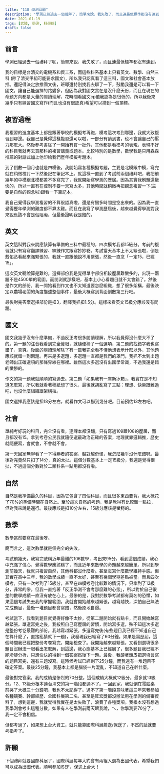 ```yaml
---
title: "110 學測回顧"
description: "學測已經過去一個禮拜了，簡單來說，我失敗了，而且連最低標準都沒有達到。"
date: 2021-01-19
tags: [武陵, 學測, 科學班]
draft: false
---
```


## 前言
學測已經過去一個禮拜了呢，簡單來說，我失敗了，而且連最低標準都沒有達到。


我的目標是台清交的電機系和資工系，而這些科系基本上只看英文、數學、自然三科 (除了清交甲組可能要求國文)，所以我只認真看了這三科，國文和社會基本放推。還記得決定放推國文後，班導還特別找我去聊了一下，鼓勵我還是可以看一下國文，讓自己能選擇的路變多，但因為我對國文實在是沒什麼天份，而且在現在的命題方向都是大量的閱讀理解，花時間看國文cp值我認為是很低的，所以我後來幾乎只有練習國文寫作(而且也沒有很認真)希望可以撈到一個頂標。

## 複習過程
我複習的進度基本上都是跟著學校的模擬考再跑，模考這次考到哪邊，我就大致複習到哪邊。我自己是覺得這樣複習還可以啦，一部分有讀到書，也不會讓自己的壓力那麼大。然後參考書除了一開始有買一批外，其他都是看模考的表現，表現不好的科目我就再去買那科的複習講義或題本。比較特別的是數學，數學我是只用森森推薦的對話式加上他印給我們歷年模擬考題本。

到了倒數一個月也就是四模後，我開始寫各種模擬考題，主要是北模跟中模，寫完就在稍微檢討一下然後記在筆記本上。就這樣一直到了考試前兩個禮拜吧，我把前幾年的中模跟北模都差不多寫完了，我就開始寫學測的歷屆。因為其實我刷題還蠻快的，所以一直有在控制不要一天寫太多，其他時間就稍微再把觀念複習一下(主要是自然的觀念啦)跟看一下筆記本。

我自己覺得我學測複習的不算很認真啦，還是有蠻多時間是空出來的。因為我一直覺得歷年學測的難度都不算太難。而且在我寫了學測歷屆後，越來越覺得學測對我來說應該不會是個阻礙，但最後證明我是錯的。

## 英文
英文這科對我來說應該算有準備的三科中最穩的，四次模考我都15級分。考前的複習就只有寫寫翻譯練習、練練作文跟寫妙妙卷。考試當天基本上不太緊張啦，倒是戴佑丞看起來滿緊張的，我就一直跟他說不用緊張，然後一直念「一定15，已經15」。

這次英文聽說算是難的，選擇部份我是覺得單字部份相較歷屆難蠻多的，出現一兩題不是4500單的範圍。而閱測就那樣吧，基本上小心看題目就不太會錯了。然後是作文的部份，我一開始看到作文也不太知道要怎麼組織，想了很多架構，最後決定以農場老闆的角度描述整個事件，最後大概寫到背面倒數第三行吧。

最後對完答案選擇部份是扣3，翻譯我抓扣1.5分。這樣來看英文15級分應該沒有問題。

## 國文
國文我幾乎沒有什麼準備，不過反正考很多閱讀理解，所以我覺得沒什麼大不了的。第一題的注音我看到完全傻眼，就隨便猜了一個選項，第二題的找錯字我也寫錯了，真爽。後面的閱讀理解除了有一篇我完全看不懂他想表示什麼以外，其他題應該就錯一到兩題。再來是多選題，多選題一直都是我們的罩門，我抓不太到出題老師出正確選項的那條界線在哪裡。雖然這次多選沒有出國學常識，不過我還是錯的蠻慘的。

作文的第一題我就順順的寫過去。第二題「如果我有一座新冰箱」，我實在是不知道怎麼寫，所以我就看著稿紙想了很久，最後就胡亂寫了三點：理想、快樂跟難過吧，也沒什麼組織跟架構拉。

國文選擇我應該是扣18分左右，就看作文可以撈到幾分吧。目前預估13左右吧。

## 社會
單純考好玩的科目，完全沒有看，連課本都沒翻，只有寫過109跟108的歷屆，而且都沒有15。拿到考卷公民我就隨便選最政治正確的答案，地理就靠邏輯推，歷史就隨便寫，會就會，不會就不會。

第一天回家無聊看了一下得勝者的答案，越對越奇怪，我怎麼幾乎沒什麼錯呀。最後對完竟然只扣了14分，真的太扯。這個分數基本上一定15級分，我還是覺得很扯，不過這個分數對於二類科系一點用都沒有啦。

## 自然

自然是我準備最久的科目，因為它包含了四個科目，而且很多東西要背。我大概花了70%的準備時間在自然上。至於這次自然的考題，我是覺得有比較難一點拉，但對我來說是還行。最後應該是扣10分左右，15級分應該是蠻穩的。

## 數學
數學當然要寫在最後呀。

簡而言之，這次數學就是個完全的失敗。

考試前幾天，我寫完號稱近年最難的106數學，考出來95分。看到這個成績，我心中充滿了信心，覺得數學應該穩了，而且近年來數學的命題越來越簡單。所以到學測前幾天，我就只複習自然，其他科都沒什麼看。甚至沒寫什麼數學維持手感。但其實在高中三年，我的數學成績一直不太好，甚至有幾個學期差點被當。而且四次模考，只有一次考到了15級分，甚至在四模考卷比較難的情況下，只拿到了12級分，非常的慘。但我一直抱著「反正學測不會考那麼難的心態」，所以對於自己很差的數學成績一直沒有放在心上。最慘的是，我對於數學考試都有莫名的恐懼，如果這個考試失去我的掌握範圍，我就會開始越來越緊張，越寫越快，深怕自己無法完成題目，最後一堆題目都會寫錯，然後原地自爆。

考試當下，我看到題目就覺得好像不太妙，從第二題開始就有點卡，而且開始越寫越緊張。單選寫完之後，我按照自己寫歷屆的習慣，開始寫多選，殊不知這次多選是整份考卷最難的部份。我越寫越緊張，多選寫完後(有些題目我已經不知道自己在算什麼了，直接亂猜就下一題)，我發現我已經寫了60分鐘。如果是寫歷屆，這個時間我已經把整份考卷寫完，開始檢查了。我開始越來越緊張，又看到選填很多題目沒辦法一眼看出怎麼解，到這邊，我心態基本上已經崩了，很多題目我已經不能冷靜分析，只想快快的得到一個答案然後下一題。最後，我硬著頭皮把選填會寫的題目寫完，還有三題沒寫。這時候考試已經剩下25分鐘，而我還有一堆題目不確定答案。最後25分鐘，我基本上都是腦袋一片混亂，不知道自己在幹什麼。

最後對完答案，我的成績是慘烈的70分整，這個成績大概就12級分，最多就13級分。12、13級分根本連台清交的第一階段都過不了。一回到家，我就倒在電腦桌前哭了大概三十分鐘吧，我也不太記得了。過不了第一階段意味著這三年來我參加各種競賽、幹部經歷、全國科展第二名、甚至是旺宏獎都沒辦法用在學測的備審資料了，想到這邊，我就覺得我實在是太失敗了，浪費了各種獎項。我根本沒有想過我學測會考出這種分數。如果有人在學測前兩天跟我說，ㄟ，你學測要70分了，我一定不會相信。

但都考過了，如果想上台大資工，就只能靠國際科展薦送/保送了，不然的話就要考指考了。

## 許願

下個禮拜就要國際科展了，國際科展每年大約會有兩組入選為出國代表，希望我們可以成為出國代表。順利參加ISEF，保送上台大！